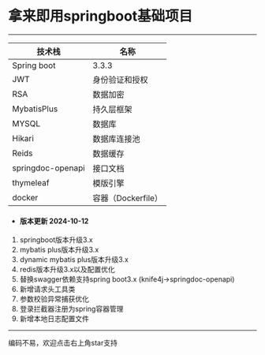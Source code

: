 # 拿来即用springboot基础项目

---

技术栈     |  名称
-------- | -----
Spring boot | 3.3.3
JWT  | 身份验证和授权
RSA  | 数据加密
MybatisPlus  | 持久层框架
MYSQL | 数据库
Hikari | 数据库连接池
Reids | 数据缓存
springdoc-openapi | 接口文档
thymeleaf | 模版引擎
docker | 容器（Dockerfile）

- #### 版本更新 2024-10-12
1. springboot版本升级3.x
2. mybatis plus版本升级3.x
3. dynamic mybatis plus版本升级3.x
4. redis版本升级3.x以及配置优化
5. 替换swagger依赖支持spring boot3.x (knife4j->springdoc-openapi)
6. 新增请求头工具类
7. 参数校验异常捕获优化
8. 登录拦截器注册为spring容器管理 
9. 新增本地日志配置文件

---
编码不易，欢迎点击右上角star支持


